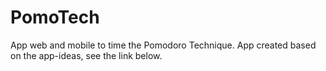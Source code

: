 # PomoTech
App web and mobile to time the Pomodoro Technique. App created based on the app-ideas, see the link below.
